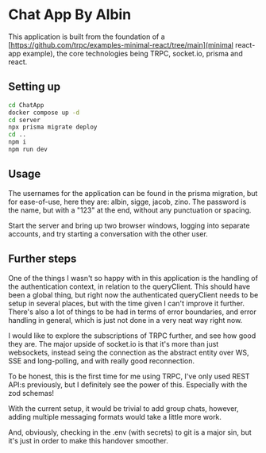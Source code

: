# Chat App By Albin

This application is built from the foundation of a [https://github.com/trpc/examples-minimal-react/tree/main](minimal react-app example), the core technologies being TRPC, socket.io, prisma and react.

## Setting up

```bash
cd ChatApp
docker compose up -d
cd server
npx prisma migrate deploy
cd ..
npm i
npm run dev
```

## Usage

The usernames for the application can be found in the prisma migration, but for ease-of-use, here they are: albin, sigge, jacob, zino. The password is the name, but with a "123" at the end, without any punctuation or spacing.

Start the server and bring up two browser windows, logging into separate accounts, and try starting a conversation with the other user.

## Further steps

One of the things I wasn't so happy with in this application is the handling of the authentication context, in relation to the queryClient. This should have been a global thing, but right now the authenticated queryClient needs to be setup in several places, but with the time given I can't improve it further. There's also a lot of things to be had in terms of error boundaries, and error handling in general, which is just not done in a very neat way right now.

I would like to explore the subscriptions of TRPC further, and see how good they are. The major upside of socket.io is that it's more than just websockets, instead seing the connection as the abstract entity over WS, SSE and long-polling, and with really good reconnection.

To be honest, this is the first time for me using TRPC, I've only used REST API:s previously, but I definitely see the power of this. Especially with the zod schemas!

With the current setup, it would be trivial to add group chats, however, adding multiple messaging formats would take a little more work.

And, obviously, checking in the .env (with secrets) to git is a major sin, but it's just in order to make this handover smoother.
